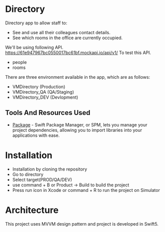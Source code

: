 # Directory

Directory app to allow staff to:
* See and use all their colleagues contact details.
* See which rooms in the office are currently occupied.


We'll be using following API.
https://61e947967bc0550017bc61bf.mockapi.io/api/v1/ To test this API.
* people
* rooms

There are three environment available in the app, which are as follows: 
* VMDirectory (Production)
* VMDirectory_QA (QA/Staging)
* VMDirectory_DEV (Devlopment)

## Tools And Resources Used

- [Package](https://developer.apple.com/documentation/swift_packages) - Swift Package Manager, or SPM, lets you manage your project dependencies, allowing you to import libraries into your applications with ease.

# Installation

* Installation by cloning the repository
* Go to directory
* Select target(PROD/QA/DEV) 
* use command + B or Product -> Build to build the project
* Press run icon in Xcode or command + R to run the project on Simulator


# Architecture

 This project uses MVVM design pattern and project is developed in Swift5.
